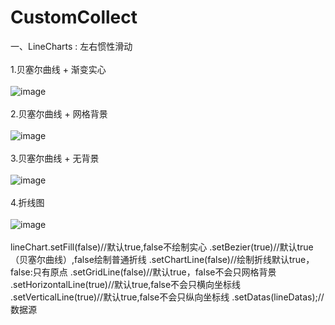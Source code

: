 # CustomCollect
一、LineCharts : 左右惯性滑动</br></br>
1.贝塞尔曲线 + 渐变实心</br></br>
![image](https://github.com/yangzhidan/CustomCollect/blob/master/art/bezierFill.png)</br></br>
2.贝塞尔曲线 + 网格背景</br></br>
![image](https://github.com/yangzhidan/CustomCollect/blob/master/art/bezier.png)</br></br>
3.贝塞尔曲线 + 无背景 </br></br>
![image](https://github.com/yangzhidan/CustomCollect/blob/master/art/noGridLine.png)</br></br>
4.折线图 </br></br>
![image](https://github.com/yangzhidan/CustomCollect/blob/master/art/brokenLine.png)</br></br>
lineChart.setFill(false)//默认true,false不绘制实心
                .setBezier(true)//默认true（贝塞尔曲线）,false绘制普通折线
                .setChartLine(false)//绘制折线默认true，false:只有原点
                .setGridLine(false)//默认true，false不会只网格背景
                .setHorizontalLine(true)//默认true,false不会只横向坐标线
                .setVerticalLine(true)//默认true,false不会只纵向坐标线
                .setDatas(lineDatas);//数据源
